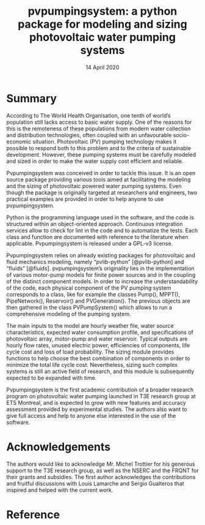 ﻿---
title: 'pvpumpingsystem: a python package for modeling and sizing photovoltaic water pumping systems'
tags:
  - Python
  - sizing
  - modeling 
  - water pumping
  - photovoltaics
  - solar energy
authors:
  - name: Tanguy R. Lunel
    orcid: 0000-0003-3008-1422
    affiliation: "1, 2"
  - name: Daniel R. Rousse
    orcid: 0000-0002-7247-5705
    affiliation: 1
affiliations:
 - name: Industrial research group in technologies of energy and energy efficiency (t3e), Department of Mechanical Sciences, Ecole de Technologie Supérieure Montreal
   index: 1
 - name: Department of Material Science and Engineering, Institut National des Sciences Appliquées Rennes
   index: 2
date: 14 April 2020
bibliography: paper.bib
---

# Summary

According to The World Health Organisation, one tenth of world’s population still lacks access to 
basic water supply. One of the reasons for this is the remoteness of these populations from modern 
water collection and distribution technologies, often coupled with an unfavourable socio-economic 
situation. Photovoltaic (PV) pumping technology makes it possible to respond both to this problem 
and to the criteria of sustainable development. However, these pumping systems must be carefully 
modeled and sized in order to make the water supply cost efficient and reliable.

Pvpumpingsystem was conceived in order to tackle this issue. It is an open source package 
providing various tools aimed at facilitating the modeling and the sizing of photovoltaic 
powered water pumping systems. Even though the package is originally targeted at researchers 
and engineers, two practical examples are provided in order to help anyone to use pvpumpingsystem.

Python is the programming language used in the software, and the code is structured within an 
object-oriented approach. Continuous integration services allow to check for lint in the code 
and to automatize the tests. Each class and function are documented with reference to the 
literature when applicable. Pvpumpingsystem is released under a GPL-v3 license.

Pvpumpingsystem relies on already existing packages for photovoltaic and fluid mechanics modeling, 
namely “pvlib-python” [@pvlib-python] and “fluids” [@fluids]. pvpumpingsystem’s originality lies 
in the implementation of various motor-pump models for finite power sources and in the coupling 
of the distinct component models. In order to increase the understandability of the code, 
each physical component of the PV pumping system corresponds to a class, like for example 
the classes Pump(), MPPT(), PipeNetwork(), Reservoir() and PVGeneration(). The previous objects 
are then gathered in the class PVPumpSystem() which allows to run a comprehensive modeling of 
the pumping system. 

The main inputs to the model are hourly weather file, water source characteristics, expected water 
consumption profile, and specifications of photovoltaic array, motor-pump and water reservoir. 
Typical outputs are hourly flow rates, unused electric power, efficiencies of components, life 
cycle cost and loss of load probability. The sizing module provides functions to help choose 
the best combination of components in order to minimize the total life cycle cost. Nevertheless, 
sizing such complex systems is still an active field of research, and this module is subsequently 
expected to be expanded with time.

Pvpumpingsystem is the first academic contribution of a broader research program on photovoltaic 
water pumping launched in T3E research group at ETS Montreal, and is expected to grow with new 
features and accuracy assessment provided by experimental studies. The authors also want to give 
full access and help to anyone else interested in the use of the software.


# Acknowledgements

The authors would like to acknowledge Mr. Michel Trottier for his generous support to the T3E research group, as well as the NSERC and the FRQNT for their grants and subsidies. 
The first author acknowledges the contributions and fruitful discussions with Louis Lamarche and Sergio Gualteros that inspired and helped with the current work.

# Reference

